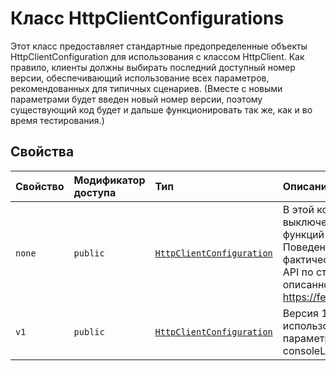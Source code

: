 # <a name="httpclientconfigurations-class"></a>Класс HttpClientConfigurations







Этот класс предоставляет стандартные предопределенные объекты HttpClientConfiguration для использования с классом HttpClient. Как правило, клиенты должны выбирать последний доступный номер версии, обеспечивающий использование всех параметров, рекомендованных для типичных сценариев. (Вместе с новыми параметрами будет введен новый номер версии, поэтому существующий код будет и дальше функционировать так же, как и во время тестирования.)



## <a name="properties"></a>Свойства

| Свойство     | Модификатор доступа | Тип | Описание|
|:-------------|:----|:-------|:-----------|
|`none`     | `public` | [`HttpClientConfiguration`](../sp-http/httpclientconfiguration.md) | В этой конфигурации выключены все параметры функций для HttpClient. Поведение fetch() будет фактически таким же, как в API по стандарту WHATWG, описанному на сайте https://fetch.spec.whatwg.org. |
|`v1`     | `public` | [`HttpClientConfiguration`](../sp-http/httpclientconfiguration.md) | Версия 1 обеспечивает использование таких параметров: consoleLogging=true |







